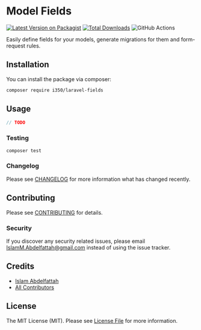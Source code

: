 # Model Fields

[![Latest Version on Packagist](https://img.shields.io/packagist/v/i350/laravel-fields.svg?style=flat-square)](https://packagist.org/packages/i350/laravel-fields)
[![Total Downloads](https://img.shields.io/packagist/dt/i350/laravel-fields.svg?style=flat-square)](https://packagist.org/packages/i350/laravel-fields)
![GitHub Actions](https://github.com/i350/laravel-fields/actions/workflows/main.yml/badge.svg)

Easily define fields for your models, generate migrations for them and form-request rules.

## Installation

You can install the package via composer:

```bash
composer require i350/laravel-fields
```

## Usage

```php
// TODO
```

### Testing

```bash
composer test
```

### Changelog

Please see [CHANGELOG](CHANGELOG.md) for more information what has changed recently.

## Contributing

Please see [CONTRIBUTING](CONTRIBUTING.md) for details.

### Security

If you discover any security related issues, please email IslamM.Abdelfattah@gmail.com instead of using the issue tracker.

## Credits

-   [Islam Abdelfattah](https://github.com/i350)
-   [All Contributors](../../contributors)

## License

The MIT License (MIT). Please see [License File](LICENSE.md) for more information.
